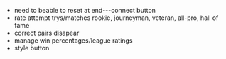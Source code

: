 <!-- * need to get grid 8x8 -->
<!-- * need counter of moves counter of tries -->
* need to beable to reset at end---connect button 
* rate attempt trys/matches rookie, journeyman, veteran, all-pro, hall of fame
* correct pairs disapear
* manage win percentages/league ratings
* style button